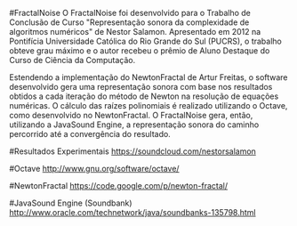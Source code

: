 #FractalNoise
O FractalNoise foi desenvolvido para o Trabalho de Conclusão de Curso "Representação sonora da complexidade de algoritmos numéricos" de Nestor Salamon. Apresentado em 2012 na Pontifícia Universidade Católica do Rio Grande do Sul (PUCRS), o trabalho obteve grau máximo e o autor recebeu o prêmio de Aluno Destaque do Curso de Ciência da Computação. 

Estendendo a implementação do NewtonFractal de Artur Freitas, o software desenvolvido gera uma representação sonora com base nos resultados obtidos a cada iteração do método de Newton na resolução de equações numéricas. O cálculo das raízes polinomiais é realizado utilizando o Octave, como desenvolvido no NewtonFractal. O FractalNoise gera, então, utilizando a JavaSound Engine, a representação sonora do caminho percorrido até a convergência do resultado. 

#Resultados Experimentais
https://soundcloud.com/nestorsalamon

#Octave
http://www.gnu.org/software/octave/

#NewtonFractal
https://code.google.com/p/newton-fractal/

#JavaSound Engine (Soundbank)
http://www.oracle.com/technetwork/java/soundbanks-135798.html


